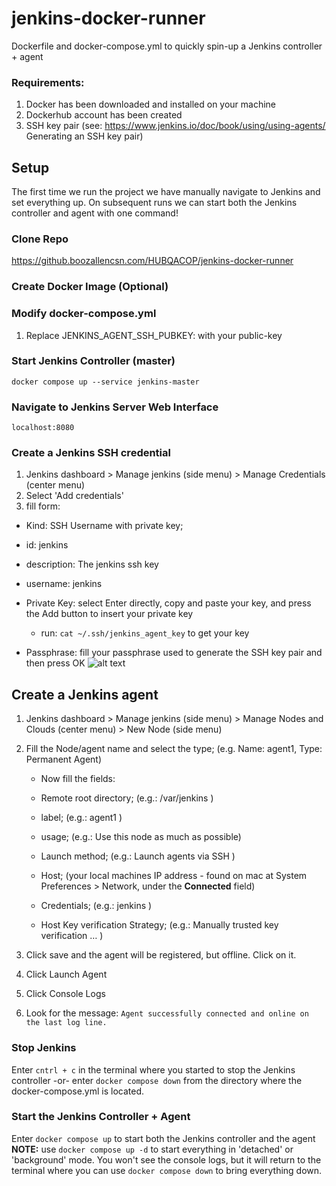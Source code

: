 # jenkins-docker-runner
Dockerfile and docker-compose.yml to quickly spin-up a Jenkins controller + agent

### Requirements:
1. Docker has been downloaded and installed on your machine
2. Dockerhub account has been created
3. SSH key pair (see: https://www.jenkins.io/doc/book/using/using-agents/ Generating an SSH key pair)

## Setup
The first time we run the project we have manually navigate to Jenkins and set everything up. On subsequent runs we can start both the Jenkins controller and agent with one command! 
### Clone Repo
https://github.boozallencsn.com/HUBQACOP/jenkins-docker-runner

### Create Docker Image (Optional)

### Modify docker-compose.yml 
1. Replace JENKINS_AGENT_SSH_PUBKEY: with your public-key

### Start Jenkins Controller (master)
````
docker compose up --service jenkins-master
````

### Navigate to Jenkins Server Web Interface
````
localhost:8080 
````
### Create a Jenkins SSH credential
1. Jenkins dashboard > Manage jenkins (side menu) > Manage Credentials (center menu)
2. Select 'Add credentials'
3. fill form:
- Kind: SSH Username with private key;
- id: jenkins
- description: The jenkins ssh key
- username: jenkins

- Private Key: select Enter directly, copy and paste your key, and press the Add button to insert your private key 
    - run: `cat ~/.ssh/jenkins_agent_key` to get your key

- Passphrase: fill your passphrase used to generate the SSH key pair and then press OK
![alt text](https://www.jenkins.io/doc/book/resources/node/credentials-3.png)

## Create a Jenkins agent
1. Jenkins dashboard > Manage jenkins (side menu) > Manage Nodes and Clouds (center menu) > New Node (side menu)
2. Fill the Node/agent name and select the type; (e.g. Name: agent1, Type: Permanent Agent)
   
   - Now fill the fields:
   
   - Remote root directory; (e.g.: /var/jenkins )
   
   - label; (e.g.: agent1 )
   
   - usage; (e.g.: Use this node as much as possible)
   
   - Launch method; (e.g.: Launch agents via SSH )
   
   - Host; (your local machines IP address - found on mac at System Preferences > Network, under the **Connected** field)
   
   - Credentials; (e.g.: jenkins )
   
   - Host Key verification Strategy; (e.g.: Manually trusted key verification …​ )
   
3. Click save and the agent will be registered, but offline. Click on it.
4. Click Launch Agent
5. Click Console Logs
6. Look for the message: `Agent successfully connected and online on the last log line.`

### Stop Jenkins
Enter `cntrl + c` in the terminal where you started to stop the Jenkins controller -or- enter `docker compose down` from the directory where the docker-compose.yml is located.

### Start the Jenkins Controller + Agent
Enter `docker compose up` to start both the Jenkins controller and the agent
**NOTE:** 
use `docker compose up -d` to start everything in 'detached' or 'background' mode. You won't see the console logs, but it will return to the terminal where you can use `docker compose down` to bring everything down.
